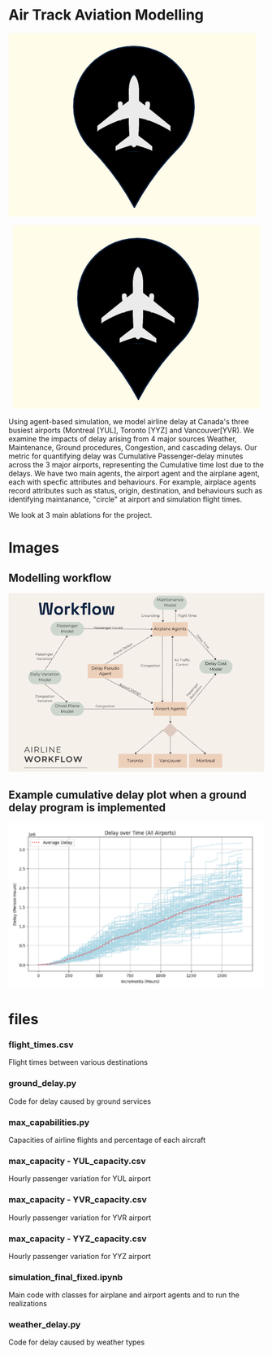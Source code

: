 # Air Track Aviation Modelling

![Logo](https://github.com/josephlim0921/SYDE-535-Project/blob/main/images/logo.png  "Logo")

<p align="center">
  <img src="https://github.com/josephlim0921/SYDE-535-Project/blob/main/images/logo.png" alt="logo"/>
</p>


Using agent-based simulation, we model airline delay at Canada's three busiest airports (Montreal [YUL], Toronto [YYZ] and Vancouver[YVR). We examine the impacts of delay arising from 4 major sources
 Weather, Maintenance, Ground procedures, Congestion, and cascading delays. Our metric for quantifying delay was Cumulative Passenger-delay minutes across the 3 major airports, representing the Cumulative time lost due to the delays. We have two main agents, the airport agent and the airplane agent, each with specfic attributes and behaviours. For example, airplace agents record attributes such as  status, origin, destination, and behaviours such as identifying maintanance, "circle" at airport and simulation flight times. 


 We look at 3 main ablations for the project.

# Images

## Modelling workflow
![workflow](https://github.com/josephlim0921/SYDE-535-Project/blob/main/images/workflow.png  "workflow")

## Example cumulative delay plot when a ground delay program is implemented
![ground_delay_sample](https://github.com/josephlim0921/SYDE-535-Project/blob/main/images/ground_delay_sample.png "ground delay sample")


# files
### flight_times.csv
Flight times between various destinations

### ground_delay.py
Code for delay caused by ground services

### max_capabilities.py
Capacities of airline flights and percentage of each aircraft

### max_capacity - YUL_capacity.csv
Hourly passenger variation for YUL airport

### max_capacity - YVR_capacity.csv
Hourly passenger variation for YVR airport

### max_capacity - YYZ_capacity.csv
Hourly passenger variation for YYZ airport

### simulation_final_fixed.ipynb
Main code with classes for airplane and airport agents and to run the realizations

### weather_delay.py
Code for delay caused by weather types


